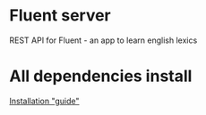 # Fluent server

REST API for Fluent - an app to learn english lexics

# All dependencies install
[Installation "guide"](utility/INSTALL.md)
